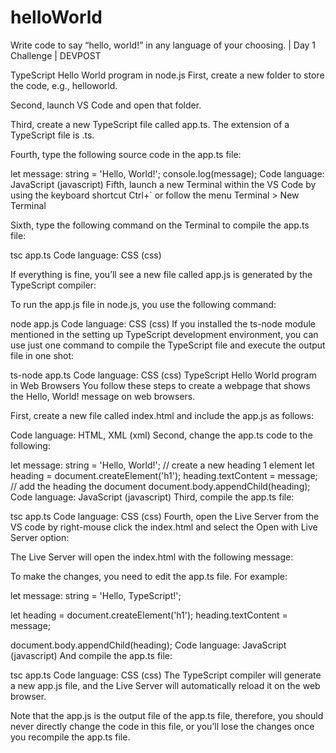 # helloWorld
Write code to say “hello, world!” in any language of your choosing. | Day 1 Challenge | DEVPOST

TypeScript Hello World program in node.js
First, create a new folder to store the code, e.g., helloworld.

Second, launch VS Code and open that folder.

Third, create a new TypeScript file called app.ts. The extension of a TypeScript file is .ts.

Fourth, type the following source code in the app.ts file:

let message: string = 'Hello, World!';
console.log(message);
Code language: JavaScript (javascript)
Fifth, launch a new Terminal within the VS Code by using the keyboard shortcut Ctrl+` or follow the menu Terminal > New Terminal


Sixth, type the following command on the Terminal to compile the app.ts file:

tsc app.ts
Code language: CSS (css)

If everything is fine, you’ll see a new file called app.js is generated by the TypeScript compiler:


To run the app.js file in node.js, you use the following command:

node app.js
Code language: CSS (css)
If you installed the ts-node module mentioned in the setting up TypeScript development environment, you can use just one command to compile the TypeScript file and execute the output file in one shot:

ts-node app.ts
Code language: CSS (css)
TypeScript Hello World program in Web Browsers
You follow these steps to create a webpage that shows the Hello, World! message on web browsers.

First, create a new file called index.html and include the app.js as follows:

<!DOCTYPE html>
<html lang="en">
<head>
    <meta charset="UTF-8">
    <meta name="viewport" content="width=device-width, initial-scale=1.0">
    <title>TypeScript: Hello, World!</title>
</head>
<body>
    <script src="app.js"></script>
</body>
</html>
Code language: HTML, XML (xml)
Second, change the app.ts code to the following:

let message: string = 'Hello, World!';
// create a new heading 1 element
let heading = document.createElement('h1');
heading.textContent = message;
// add the heading the document
document.body.appendChild(heading);
Code language: JavaScript (javascript)
Third, compile the app.ts file:

tsc app.ts
Code language: CSS (css)
Fourth, open the Live Server from the VS code by right-mouse click the index.html and select the Open with Live Server option:


The Live Server will open the index.html with the following message:


To make the changes, you need to edit the app.ts file. For example:

let message: string = 'Hello, TypeScript!';

let heading = document.createElement('h1');
heading.textContent = message;

document.body.appendChild(heading);
Code language: JavaScript (javascript)
And compile the app.ts file:

tsc app.ts
Code language: CSS (css)
The TypeScript compiler will generate a new app.js file, and the Live Server will automatically reload it on the web browser.

Note that the app.js is the output file of the app.ts file, therefore, you should never directly change the code in this file, or you’ll lose the changes once you recompile the app.ts file.
